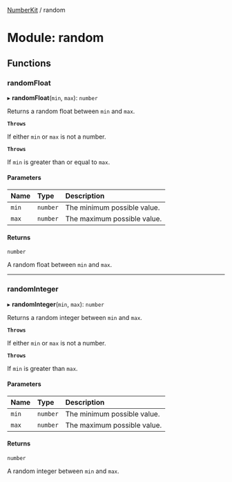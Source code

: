 [NumberKit](../README.md) / random

# Module: random

## Functions

### randomFloat

▸ **randomFloat**(`min`, `max`): `number`

Returns a random float between `min` and `max`.

**`Throws`**

If either `min` or `max` is not a number.

**`Throws`**

If `min` is greater than or equal to `max`.

#### Parameters

| Name | Type | Description |
| :------ | :------ | :------ |
| `min` | `number` | The minimum possible value. |
| `max` | `number` | The maximum possible value. |

#### Returns

`number`

A random float between `min` and `max`.

___

### randomInteger

▸ **randomInteger**(`min`, `max`): `number`

Returns a random integer between `min` and `max`.

**`Throws`**

If either `min` or `max` is not a number.

**`Throws`**

If `min` is greater than `max`.

#### Parameters

| Name | Type | Description |
| :------ | :------ | :------ |
| `min` | `number` | The minimum possible value. |
| `max` | `number` | The maximum possible value. |

#### Returns

`number`

A random integer between `min` and `max`.

